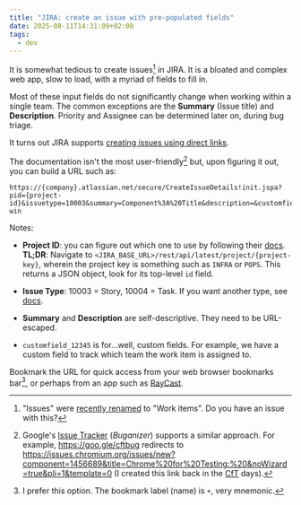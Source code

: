 ```yaml
---
title: "JIRA: create an issue with pre-populated fields"
date: 2025-08-11T14:31:09+02:00
tags:
  - dev
---
```


It is somewhat tedious to create issues[^1] in JIRA. It is a bloated and complex web
app, slow to load, with a myriad of fields to fill in.

Most of these input fields do not significantly change when working within a
single team. The common exceptions are the **Summary** (Issue title) and
**Description**. Priority and Assignee can be determined later on, during bug
triage.

It turns out JIRA supports [creating issues using direct links](https://confluence.atlassian.com/jirakb/how-to-create-issues-using-direct-html-links-in-jira-159474.html).

The documentation isn't the most user-friendly[^3] but, upon figuring it out, you
can build a URL such as:

```
https://{company}.atlassian.net/secure/CreateIssueDetails!init.jspa?pid={project-id}&issuetype=10003&summary=Component%3A%20Title&description=&customfield_10249=SRE&labels=quick-win
```

Notes:

- **Project ID**: you can figure out which one to use by following their
  [docs](https://support.atlassian.com/jira/kb/how-to-get-the-id-of-a-jira-project-from-a-web-browser/).
  **TL;DR**: Navigate to `<JIRA_BASE_URL>/rest/api/latest/project/{project-key}`, wherein
  the project key is something such as `INFRA` or `POPS`. This returns a JSON
  object, look for its top-level `id` field.

- **Issue Type**: 10003 = Story, 10004 = Task. If you want another type, see
  [docs](https://support.atlassian.com/jira/kb/finding-the-id-for-issue-types-in-jira-server-or-data-center/).

- **Summary** and **Description** are self-descriptive. They need to be URL-escaped.

- `customfield_12345` is for...well, custom fields. For example, we have a
  custom field to track which team the work item is assigned to.

Bookmark the URL for quick access from your web browser bookmarks bar[^2], or
perhaps from an app such as [RayCast](https://www.raycast.com/).

[^1]: "Issues" were [recently
    renamed](https://community.atlassian.com/forums/Jira-articles/It-s-here-Work-is-the-new-collective-term-for-all-items-you/ba-p/2954892)
    to "Work items". Do you have an issue with this?

[^2]: I prefer this option. The bookmark label (name) is `+`, very mnemonic.

[^3]: Google's [Issue Tracker](https://developers.google.com/issue-tracker/guides/access-ui) (_Buganizer_) supports a similar approach. For example, https://goo.gle/cftbug redirects to https://issues.chromium.org/issues/new?component=1456689&title=Chrome%20for%20Testing:%20&noWizard=true&pli=1&template=0 (I created this link back in the [CfT](https://goo.gle/chrome-for-testing) days).
